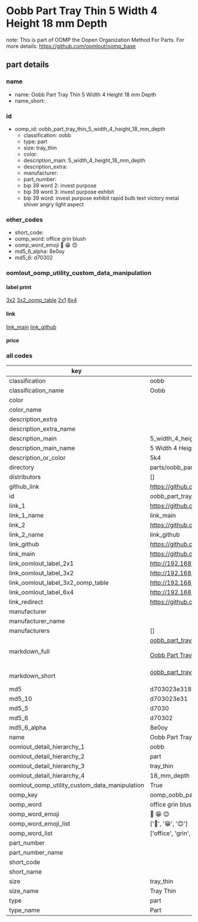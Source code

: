 # Oobb Part Tray Thin 5 Width 4 Height 18 mm Depth  

note: This is part of OOMP the Oopen Organization Method For Parts. For more details: https://github.com/oomlout/oomp_base

##  part details
  







### name
* name: Oobb Part Tray Thin 5 Width 4 Height 18 mm Depth
* name_short: 
### id
* oomp_id: oobb_part_tray_thin_5_width_4_height_18_mm_depth
  * classification: oobb
  * type: part
  * size: tray_thin
  * color: 
  * description_main: 5_width_4_height_18_mm_depth
  * description_extra: 
  * manufacturer: 
  * part_number: 
  * bip 39 word 2: invest purpose
  * bip 39 word 3: invest purpose exhibit
  * bip 39 word: invest purpose exhibit rapid bulb text victory metal shiver angry light aspect

### other_codes
* short_code: 
* oomp_word: office grin blush
* oomp_word_emoji :office: :grin: :blush:
* md5_6_alpha: 8e0oy
* md5_6: d70302






### oomlout_oomp_utility_custom_data_manipulation
#### label print
[3x2](http://192.168.1.245:1112/?label=oomp%208e0oy)
[3x2_oomp_table](http://192.168.1.108:1112/?label=oomp%208e0oy)
[2x1](http://192.168.1.242:1112/?label=oomp%208e0oy)
[6x4](http://192.168.1.55:1112/?label=oomp%208e0oy)    

#### link

[link_main](https://github.com/oomlout/oomlout_oomp_version_1_messy/tree/main/parts/oobb_part_tray_thin_5_width_4_height_18_mm_depth) [link_github](https://github.com/oomlout/oomlout_oomp_version_1_messy/tree/main/parts/oobb_part_tray_thin_5_width_4_height_18_mm_depth)                             

#### price







### all codes 
| key | value |  
| --- | --- |  
| classification | oobb |  
| classification_name | Oobb |  
| color |  |  
| color_name |  |  
| description_extra |  |  
| description_extra_name |  |  
| description_main | 5_width_4_height_18_mm_depth |  
| description_main_name | 5 Width 4 Height 18 mm Depth |  
| description_or_color | 5k4 |  
| directory | parts/oobb_part_tray_thin_5_width_4_height_18_mm_depth |  
| distributors | [] |  
| github_link | https://github.com/oomlout/oomlout_oomp_part_src/tree/main/parts/oobb_part_tray_thin_5_width_4_height_18_mm_depth |  
| id | oobb_part_tray_thin_5_width_4_height_18_mm_depth |  
| link_1 | https://github.com/oomlout/oomlout_oomp_version_1_messy/tree/main/parts/oobb_part_tray_thin_5_width_4_height_18_mm_depth |  
| link_1_name | link_main |  
| link_2 | https://github.com/oomlout/oomlout_oomp_version_1_messy/tree/main/parts/oobb_part_tray_thin_5_width_4_height_18_mm_depth |  
| link_2_name | link_github |  
| link_github | https://github.com/oomlout/oomlout_oomp_version_1_messy/tree/main/parts/oobb_part_tray_thin_5_width_4_height_18_mm_depth |  
| link_main | https://github.com/oomlout/oomlout_oomp_version_1_messy/tree/main/parts/oobb_part_tray_thin_5_width_4_height_18_mm_depth |  
| link_oomlout_label_2x1 | http://192.168.1.242:1112/?label=oomp%208e0oy |  
| link_oomlout_label_3x2 | http://192.168.1.245:1112/?label=oomp%208e0oy |  
| link_oomlout_label_3x2_oomp_table | http://192.168.1.108:1112/?label=oomp%208e0oy |  
| link_oomlout_label_6x4 | http://192.168.1.55:1112/?label=oomp%208e0oy |  
| link_redirect | https://github.com/oomlout/oomlout_oomp_version_1_messy/tree/main/parts/oobb_part_tray_thin_5_width_4_height_18_mm_depth |  
| manufacturer |  |  
| manufacturer_name |  |  
| manufacturers | [] |  
| markdown_full | [oobb_part_tray_thin_5_width_4_height_18_mm_depth](none)<br>[](none)<br>[Oobb Part Tray Thin 5 Width 4 Height 18 Mm Depth](none)<br><br> |  
| markdown_short | [oobb_part_tray_thin_5_width_4_height_18_mm_depth](none)<br><br> |  
| md5 | d703023e318c1e777e8efb1e9f2b9baf |  
| md5_10 | d703023e31 |  
| md5_5 | d7030 |  
| md5_6 | d70302 |  
| md5_6_alpha | 8e0oy |  
| name | Oobb Part Tray Thin 5 Width 4 Height 18 mm Depth |  
| oomlout_detail_hierarchy_1 | oobb |  
| oomlout_detail_hierarchy_2 | part |  
| oomlout_detail_hierarchy_3 | tray_thin |  
| oomlout_detail_hierarchy_4 | 18_mm_depth |  
| oomlout_oomp_utility_custom_data_manipulation | True |  
| oomp_key | oomp_oobb_part_tray_thin_5_width_4_height_18_mm_depth |  
| oomp_word | office grin blush |  
| oomp_word_emoji | :office: :grin: :blush: |  
| oomp_word_emoji_list | [':office:', ':grin:', ':blush:'] |  
| oomp_word_list | ['office', 'grin', 'blush'] |  
| part_number |  |  
| part_number_name |  |  
| short_code |  |  
| short_name |  |  
| size | tray_thin |  
| size_name | Tray Thin |  
| type | part |  
| type_name | Part |  
